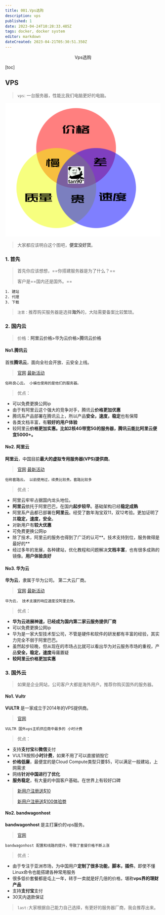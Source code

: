 ```yaml
---
title: 001.Vps选购
description: vps
published: 1
date: 2023-04-24T10:28:33.485Z
tags: docker, docker system
editor: markdown
dateCreated: 2023-04-21T05:30:51.350Z
---
```


<center>Vps选购</center>



[toc]

## VPS

> `vps`: 一台服务器，性能比我们电脑更好的电脑。

![632d2980ef4e5.png](/docker系统/632d2980ef4e5.png)


> 大家都应该明白这个图吧，**便宜没好货**。



### 1. 首先

> 首先你应该想想，==你搭建服务器是为了什么？==
>
> 客户是==国内还是国外。==

```shell
1. 建站   
2. 代理   
3. 下载
```

> `注意：`推荐购买服务器是选择**海外**的，大陆需要备案比较繁琐。



### 2. 国内云

> 价格：**阿里云价格>华为云价格>腾讯云价格**



#### No1.腾讯云

首推**腾讯云**，面向全社会开放、云安全上线。

> [官网](https://cloud.tencent.com/) [最新活动](https://cloud.tencent.com/act)

```shell
俗称良心云。 小编也使用的是他们的服务器。 
```

> 优点：

- 可以免费更换公网ip
- 由于有阿里云这个强大的竞争对手，腾讯云**价格更加优惠**
- 腾讯系产品部署在腾讯云上，所以产品**安全，速度，稳定**也有保障
- 各类文档丰富，有**较好的用户体验**
- 较阿里云**价格更加实惠。比如2核4G带宽5G的服务器，腾讯云能比阿里云便宜5000+。**



#### No2. 阿里云

**阿里云**，中国目前**最大的虚拟专用服务器(VPS)提供商**。

> [官网](https://www.aliyun.com/) [最新活动](https://www.aliyun.com/activity?spm=5176.19720258.J_3207526240.2.e93976f4tSUHS6)

```shell
俗称套路云。 以前使用过，续费比较贵。套路比较多
```

> 优点： 

- 阿里云牢牢占据国内龙头地位。
- **阿里云**依托于阿里巴巴，在国内**起步较早**。基础架构已经**稳定成熟**
- 阿里系产品都已部署在**阿里云**。经受了数年淘宝双11，双12考验。更加证明了其**稳定，速度，安全**。
- 对新用户有**较大优惠**
- 可免费更换公网ip
- 除了技术，阿里云的服务也得到了广泛的认可**。技术支持到位，服务做得是最好的**
- 经过多年的发展，各种建站，优化教程和问题解决**文档丰富**，也有很多成熟的镜像。**用户体验良好**



#### No3. 华为云

**华为云**，隶属于华为公司。 第二大云厂商。

> [官网](https://www.huaweicloud.com/) [最新活动](https://activity.huaweicloud.com/promotion/)

```shell
华为云， 技术支援的响应速度没阿里云快。
```

> 优点： 

- **华为云进展神速，已经成为国内第二家云服务提供厂商**
- 可以免费更换公网ip
- 华为是一家大型技术型公司，不管是硬件和软件的研发都有丰富的经验，其实力完全不弱于阿里巴巴。
- 虽然起步较晚，但从现在的市场占比就可以看出华为对云服务市场的重视，产品**安全，稳定，速度**毋庸置疑
- **较阿里云价格更加实惠**



### 3. 国外云

> 如果是企业网站，公司客户大都是海外用户。推荐你购买国外的服务器。



#### No1. Vultr

**VULTR** 是一家成立于2014年的VPS提供商。 

> [官网](https://www.huaweicloud.com/) 

```shell
VULTR 国外vps主机供应商中最多的 小时计费
```

> 优点： 

- 支持**支付宝**和**微信**支付
- VULTR按照**小时计费**，如果不用了可以直接销毁它
- **价格低廉**，最便宜的是Cloud Compute类型只要$5，可以满足一般建站，上网需求
- 网络**针对中国进行了优化**
- **服务稳定**，有大量的中国客户基础。在世界上有较好口碑

> [新用户注册送$10](https://www.vultr.com/?ref=9233515)
>
> [新用户注册送$100体验劵](https://www.vultr.com/?ref=9233516-8H)



#### No2. bandwagonhost

**bandwagonhost** 是主打廉价的vps服务。

> [官网](https://bandwagonhost.com/) 

```shell
bandwagonhost 配置和线路的提升，导致了套餐价格不断上涨
```

> 优点： 

- 由于专注于亚洲市场，为中国用户**定制了很多功能，脚本，插件**。即使不懂Linux命令也能搭建各种常用服务
- 很多低价套餐都是屯上一年，转手一卖就是好几倍的价格，堪称**vps界的理财产品**
- 支持**支付宝**支付
- 30天内退款保证



> `last:`大家根据自己能力自己选择，有更好的服务器厂商，我会推荐出来。